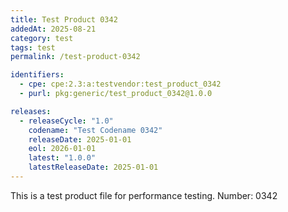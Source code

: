```yaml
---
title: Test Product 0342
addedAt: 2025-08-21
category: test
tags: test
permalink: /test-product-0342

identifiers:
  - cpe: cpe:2.3:a:testvendor:test_product_0342
  - purl: pkg:generic/test_product_0342@1.0.0

releases:
  - releaseCycle: "1.0"
    codename: "Test Codename 0342"
    releaseDate: 2025-01-01
    eol: 2026-01-01
    latest: "1.0.0"
    latestReleaseDate: 2025-01-01
---
```


This is a test product file for performance testing. Number: 0342
